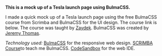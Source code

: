 **This is a mock up of a Tesla launch page using BulmaCSS.**

I made a quick mock up of a Tesla launch page using the free BulmaCSS course from Scrimba and BulmaCSS for the UI design. The course link is below. The course was taught by [Zaydek](https://twitter.com/username_zaydek). BulmaCSS was created by [Jeremy Thomas](https://jgthms.com/).

_Technology used:_
[BulmaCSS](https://bulma.io/) for the responsive web design.
[SCRIMBA Course](https://scrimba.com/g/gbulma)to teach me BulmaCSS.
[CodeSandbox](https://codesandbox.io) for the web IDE.
